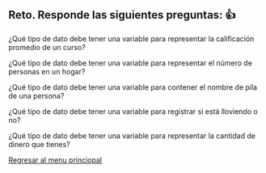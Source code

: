 ## Reto. Responde las siguientes preguntas: 👍
¿Qué tipo de dato debe tener una variable para representar la calificación promedio de un
curso?

¿Qué tipo de dato debe tener una variable para representar el número de personas en un
hogar?

¿Qué tipo de dato debe tener una variable para contener el nombre de pila de una persona?

¿Qué tipo de dato debe tener una variable para registrar si está lloviendo o no?

¿Qué tipo de dato debe tener una variable para representar la cantidad de dinero que
tienes?

[Regresar al menu princiopal](https://github.com/escuelaDeCodigoMargaritaMaza/escuela_de_codigo/tree/main/PENSAMIENTO_COMPUTACIONAL)
